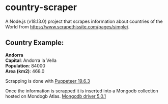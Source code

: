 # country-scraper
A Node.js (v18.13.0) project that scrapes information about countries of the World from https://www.scrapethissite.com/pages/simple/.

## Country Example:  
**Andorra**  
**Capital**: Andorra la Vella  
**Population**: 84000  
**Area (km2)**: 468.0  

Scrapping is done with [Puppeteer 19.6.3](https://www.npmjs.com/package/puppeteer)

Once the information is scrapped it is inserted into a Mongodb collection hosted on Mondogb Atlas. [Mongodb driver 5.0.1](https://www.npmjs.com/package/mongodb)

